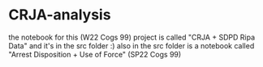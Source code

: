 # CRJA-analysis
the notebook for this (W22 Cogs 99) project is called "CRJA + SDPD Ripa Data" and it's in the src folder :)
also in the src folder is a notebook called "Arrest Disposition + Use of Force" (SP22 Cogs 99)
